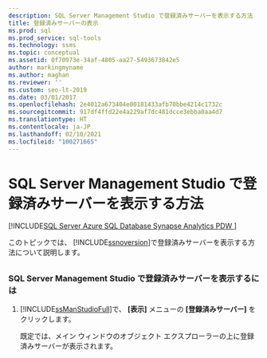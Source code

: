 ```yaml
---
description: SQL Server Management Studio で登録済みサーバーを表示する方法
title: 登録済みサーバーの表示
ms.prod: sql
ms.prod_service: sql-tools
ms.technology: ssms
ms.topic: conceptual
ms.assetid: 0f70973e-34af-4805-aa27-5493673842e5
author: markingmyname
ms.author: maghan
ms.reviewer: ''
ms.custom: seo-lt-2019
ms.date: 03/01/2017
ms.openlocfilehash: 2e4012a673404e00181433afb70bbe4214c1732c
ms.sourcegitcommit: 917df4ffd22e4a229af7dc481dcce3ebba0aa4d7
ms.translationtype: HT
ms.contentlocale: ja-JP
ms.lasthandoff: 02/10/2021
ms.locfileid: "100271665"
---
```

# <a name="view-registered-servers-in-sql-server-management-studio"></a>SQL Server Management Studio で登録済みサーバーを表示する方法

[!INCLUDE[SQL Server Azure SQL Database Synapse Analytics PDW ](../../includes/applies-to-version/sql-asdb-asdbmi-asa-pdw.md)]

このトピックでは、 [!INCLUDE[ssnoversion](../../includes/ssnoversion-md.md)]で登録済みサーバーを表示する方法について説明します。

## <a name="SSMSProcedure"></a>

### <a name="to-view-registered-servers-in-sql-server-management-studio"></a>SQL Server Management Studio で登録済みサーバーを表示するには  

1. [!INCLUDE[ssManStudioFull](../../includes/ssmanstudiofull-md.md)]で、 **[表示]** メニューの **[登録済みサーバー]** をクリックします。

    既定では、メイン ウィンドウのオブジェクト エクスプローラーの上に登録済みサーバーが表示されます。
